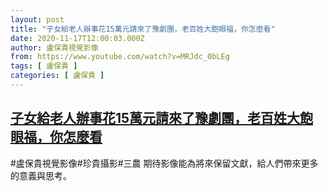 ```yaml
---
layout: post
title: "子女給老人辦事花15萬元請來了豫劇團，老百姓大飽眼福，你怎麼看"
date: 2020-11-17T12:00:03.000Z
author: 盧保貴視覺影像
from: https://www.youtube.com/watch?v=MRJdc_0bLEg
tags: [ 盧保貴 ]
categories: [ 盧保貴 ]
---
```

<!--1605614403000-->
[子女給老人辦事花15萬元請來了豫劇團，老百姓大飽眼福，你怎麼看](https://www.youtube.com/watch?v=MRJdc_0bLEg)
------

<div>
#盧保貴視覺影像#珍貴攝影#三農 期待影像能為將來保留文獻，給人們帶來更多的意義與思考。
</div>

